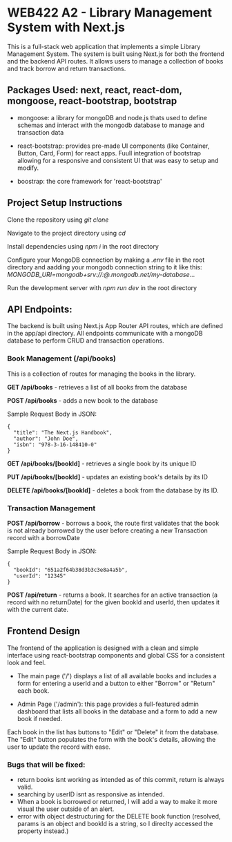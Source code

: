 # WEB422 A2 - Library Management System with Next.js

This is a full-stack web application that implements a simple Library Management System. The system is built using Next.js for both the frontend and the backend API routes. It allows users to manage a collection of books and track borrow and return transactions.

## **Packages Used:** next, react, react-dom, mongoose, react-bootstrap, bootstrap
- mongoose: a library for mongoDB and node.js thats used to define schemas and interact with the mongodb database to manage and transaction data

- react-bootstrap: provides pre-made UI components (like Container, Button, Card, Form) for react apps. Fuull integration of bootstrap allowing for a responsive and consistent UI that was easy to setup and modify. 

- boostrap: the core framework for 'react-bootstrap'

## Project Setup Instructions

Clone the repository using *git clone <repository-url>*

Navigate to the project directory using *cd <project-name>*

Install dependencies using *npm i* in the root directory

Configure your MongoDB connection by making a *.env* file in the root directory and aadding your mongodb connection string to it like this: *MONGODB_URI=mongodb+srv://<username>:<password>@<cluster-name>.mongodb.net/my-database*...

Run the development server with *npm run dev* in the root directory

## API Endpoints:
The backend is built using Next.js App Router API routes, which are defined in the app/api directory. All endpoints communicate with a mongoDB database to perform CRUD and transaction operations.

### Book Management (/api/books)
This is a collection of routes for managing the books in the library.

**GET /api/books** - retrieves a list of all books from the database

**POST /api/books** - adds a new book to the database

Sample Request Body in JSON:
```
{
  "title": "The Next.js Handbook",
  "author": "John Doe",
  "isbn": "978-3-16-148410-0"
}
```
**GET /api/books/[bookId]** - retrieves a single book by its unique ID

**PUT /api/books/[bookId]** - updates an existing book's details by its ID

**DELETE /api/books/[bookId]** - deletes a book from the database by its ID.

### Transaction Management
**POST /api/borrow** - borrows a book, the route first validates that the book is not already borrowed by the user before creating a new Transaction record with a borrowDate

Sample Request Body in JSON:
```
{
  "bookId": "651a2f64b38d3b3c3e8a4a5b",
  "userId": "12345"
}
```
**POST /api/return** - returns a book. It searches for an active transaction (a record with no returnDate) for the given bookId and userId, then updates it with the current date.

## Frontend Design
The frontend of the application is designed with a clean and simple interface using react-bootstrap components and global CSS for a consistent look and feel.

- The main page ('/') displays a list of all available books and includes a form for entering a userId and a button to either "Borrow" or "Return" each book.

- Admin Page ('/admin'): this page provides a full-featured admin dashboard that lists all books in the database and a form to add a new book if needed.

Each book in the list has buttons to "Edit" or "Delete" it from the database. The "Edit" button populates the form with the book's details, allowing the user to update the record with ease.


### Bugs that will be fixed:
- return books isnt working as intended as of this commit, return is always valid. 
- searching by userID isnt as responsive as intended. 
- When a book is borrowed or returned, I will add a way to make it more visual the user outside of an alert.
- error with object destructuring for the DELETE book function (resolved, params is an object and bookId is a string, so I direclty accessed the property instead.)